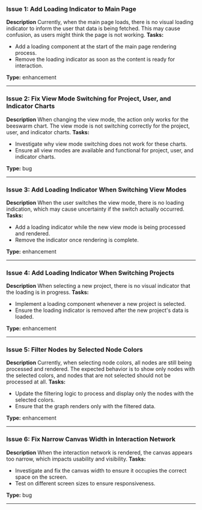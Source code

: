 ### Issue 1: Add Loading Indicator to Main Page

**Description**
Currently, when the main page loads, there is no visual loading indicator to inform the user that data is being fetched. This may cause confusion, as users might think the page is not working.
**Tasks:**

* Add a loading component at the start of the main page rendering process.
* Remove the loading indicator as soon as the content is ready for interaction.

**Type:** enhancement

---

### Issue 2: Fix View Mode Switching for Project, User, and Indicator Charts

**Description**
When changing the view mode, the action only works for the beeswarm chart. The view mode is not switching correctly for the project, user, and indicator charts.
**Tasks:**

* Investigate why view mode switching does not work for these charts.
* Ensure all view modes are available and functional for project, user, and indicator charts.

**Type:** bug

---

### Issue 3: Add Loading Indicator When Switching View Modes

**Description**
When the user switches the view mode, there is no loading indication, which may cause uncertainty if the switch actually occurred.
**Tasks:**

* Add a loading indicator while the new view mode is being processed and rendered.
* Remove the indicator once rendering is complete.

**Type:** enhancement

---

### Issue 4: Add Loading Indicator When Switching Projects

**Description**
When selecting a new project, there is no visual indicator that the loading is in progress.
**Tasks:**

* Implement a loading component whenever a new project is selected.
* Ensure the loading indicator is removed after the new project's data is loaded.

**Type:** enhancement

---

### Issue 5: Filter Nodes by Selected Node Colors

**Description**
Currently, when selecting node colors, all nodes are still being processed and rendered. The expected behavior is to show only nodes with the selected colors, and nodes that are not selected should not be processed at all.
**Tasks:**

* Update the filtering logic to process and display only the nodes with the selected colors.
* Ensure that the graph renders only with the filtered data.

**Type:** enhancement

---

### Issue 6: Fix Narrow Canvas Width in Interaction Network

**Description**
When the interaction network is rendered, the canvas appears too narrow, which impacts usability and visibility.
**Tasks:**

* Investigate and fix the canvas width to ensure it occupies the correct space on the screen.
* Test on different screen sizes to ensure responsiveness.

**Type:** bug

---